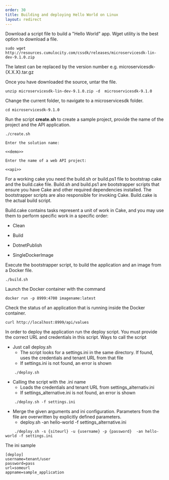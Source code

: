 ```yaml
---
order: 30
title: Building and deploying Hello World on Linux
layout: redirect
---
```


Download a script file to build a "Hello World" app. Wget utility is the best option to download a file.

	sudo wget  http://resources.cumulocity.com/cssdk/releases/microservicesdk-lin-dev-9.1.0.zip

The latest can be replaced by the version number e.g. microservicesdk-{X.X.X}.tar.gz

Once you have downloaded the source, untar the file.

	unzip microservicesdk-lin-dev-9.1.0.zip -d  microservicesdk-9.1.0

Change the current folder, to navigate to a microservicesdk folder.

	cd microservicesdk-9.1.0

Run the script **create.sh** to create a sample project, provide the name of the project and the API application.

	./create.sh

	Enter the solution name:

	<<demo>>

	Enter the name of a web API project:

	<<api>>

For a working cake you need the build.sh or build.ps1 file to bootstrap cake and the build.cake file. Build.sh and build.ps1 are bootstrapper scripts that ensure you have Cake and other required dependencies installed. The bootstrapper scripts are also responsible for invoking Cake. Build.cake is the actual build script.

Build.cake contains tasks represent a unit of work in Cake, and you may use them to perform specific work in a specific order:

* Clean

* Build

* DotnetPublish

* SingleDockerImage

Execute the bootstrapper script, to build the application and an image from a Docker file.

	./build.sh


Launch the Docker container with the command

	docker run -p 8999:4700 imagename:latest

Check the status of an application that is running inside the Docker container.

	curl http://localhost:8999/api/values

In order to deploy the application run the deploy script. You must provide the correct URL and credentials in this script.
Ways to call the script
*  Just call deploy.sh
	* The script looks for a settings.ini in the same directory. If found, uses the credentials and tenant URL from that file
	* If settings.ini is not found, an error is shown
~~~
	./deploy.sh
~~~
* Calling the script with the .ini name
	* Loads the credentials and tenant URL from settings_alternativ.ini
	* If settings_alternative.ini is not found, an error is shown
~~~
	./deploy.sh -f settings.ini
~~~

* Merge the given arguments and ini configuration. Parameters from the file are overwritten by explicitly defined parameters.
	* deploy.sh  -an hello-world -f settings_alternative.ini
~~~
	./deploy.sh -s {siteurl} -u {username} -p {password}  -an hello-world -f settings.ini
~~~

The ini sample
~~~
[deploy]
username=tenant/user
password=pass
url=someurl
appname=sample_application
~~~
